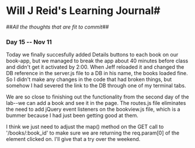 # Will J Reid's Learning Journal#
##*All the thoughts that are fit to commit*##
### Day 15 -- Nov 11 ###

Today we finally succesfully added Details buttons to each book on our book-app, but we managed to break the app about 40 minutes before class and didn't get it activated by 2:00.  When Jeff reloaded it and changed the DB reference in the server.js file to a DB in his name, the books loaded fine.  So I didn't make any changes in the code that had broken things, but somehow I had severed the link to the DB through one of my terminal tabs.

We are so close to finishing out the functionality from the second day of the lab--we can add a book and see it in the page.  The routes.js file eliminates the need to add jQuery event listeners on the bookview.js file, which is a bummer because I had just been getting good at them.

I think we just need to adjust the map() method on the GET call to '/books/:book_id' to make sure we are returning the req.param[0] of the element clicked on.  I'll give that a try over the weekend.
